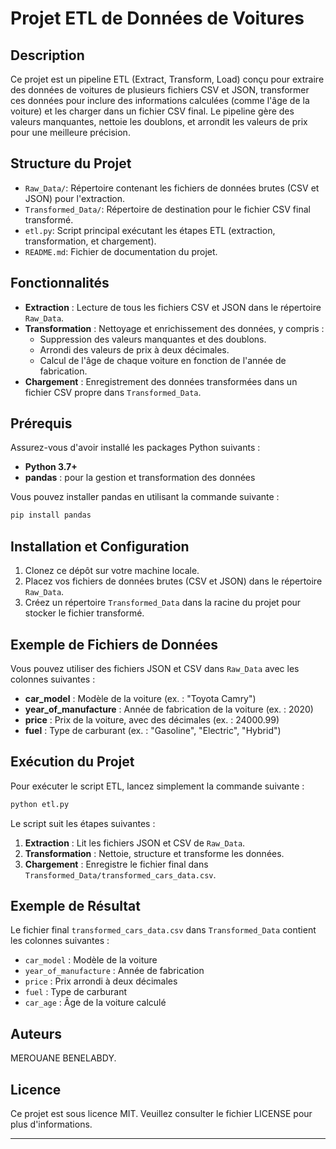 # Projet ETL de Données de Voitures

## Description

Ce projet est un pipeline ETL (Extract, Transform, Load) conçu pour extraire des données de voitures de plusieurs fichiers CSV et JSON, transformer ces données pour inclure des informations calculées (comme l'âge de la voiture) et les charger dans un fichier CSV final. Le pipeline gère des valeurs manquantes, nettoie les doublons, et arrondit les valeurs de prix pour une meilleure précision.

## Structure du Projet

- `Raw_Data/`: Répertoire contenant les fichiers de données brutes (CSV et JSON) pour l'extraction.
- `Transformed_Data/`: Répertoire de destination pour le fichier CSV final transformé.
- `etl.py`: Script principal exécutant les étapes ETL (extraction, transformation, et chargement).
- `README.md`: Fichier de documentation du projet.

## Fonctionnalités

- **Extraction** : Lecture de tous les fichiers CSV et JSON dans le répertoire `Raw_Data`.
- **Transformation** : Nettoyage et enrichissement des données, y compris :
  - Suppression des valeurs manquantes et des doublons.
  - Arrondi des valeurs de prix à deux décimales.
  - Calcul de l'âge de chaque voiture en fonction de l'année de fabrication.
- **Chargement** : Enregistrement des données transformées dans un fichier CSV propre dans `Transformed_Data`.

## Prérequis

Assurez-vous d'avoir installé les packages Python suivants :
- **Python 3.7+**
- **pandas** : pour la gestion et transformation des données

Vous pouvez installer pandas en utilisant la commande suivante :

```bash
pip install pandas
```

## Installation et Configuration

1. Clonez ce dépôt sur votre machine locale.
2. Placez vos fichiers de données brutes (CSV et JSON) dans le répertoire `Raw_Data`.
3. Créez un répertoire `Transformed_Data` dans la racine du projet pour stocker le fichier transformé.

## Exemple de Fichiers de Données

Vous pouvez utiliser des fichiers JSON et CSV dans `Raw_Data` avec les colonnes suivantes :

- **car_model** : Modèle de la voiture (ex. : "Toyota Camry")
- **year_of_manufacture** : Année de fabrication de la voiture (ex. : 2020)
- **price** : Prix de la voiture, avec des décimales (ex. : 24000.99)
- **fuel** : Type de carburant (ex. : "Gasoline", "Electric", "Hybrid")

## Exécution du Projet

Pour exécuter le script ETL, lancez simplement la commande suivante :

```bash
python etl.py
```

Le script suit les étapes suivantes :

1. **Extraction** : Lit les fichiers JSON et CSV de `Raw_Data`.
2. **Transformation** : Nettoie, structure et transforme les données.
3. **Chargement** : Enregistre le fichier final dans `Transformed_Data/transformed_cars_data.csv`.

## Exemple de Résultat

Le fichier final `transformed_cars_data.csv` dans `Transformed_Data` contient les colonnes suivantes :

- `car_model` : Modèle de la voiture
- `year_of_manufacture` : Année de fabrication
- `price` : Prix arrondi à deux décimales
- `fuel` : Type de carburant
- `car_age` : Âge de la voiture calculé

## Auteurs

MEROUANE BENELABDY.

## Licence

Ce projet est sous licence MIT. Veuillez consulter le fichier LICENSE pour plus d'informations.

---
